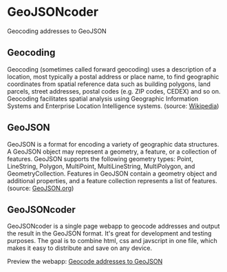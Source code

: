 # GeoJSONcoder
Geocoding addresses to GeoJSON

## Geocoding
Geocoding (sometimes called forward geocoding) uses a description of a location, most typically a postal address or place name, to find geographic coordinates from spatial reference data such as building polygons, land parcels, street addresses, postal codes (e.g. ZIP codes, CEDEX) and so on. Geocoding facilitates spatial analysis using Geographic Information Systems and Enterprise Location Intelligence systems.
(source: <a href="https://en.wikipedia.org/wiki/Geocoding">Wikipedia</a>)

## GeoJSON
GeoJSON is a format for encoding a variety of geographic data structures. A GeoJSON object may represent a geometry, a feature, or a collection of features. GeoJSON supports the following geometry types: Point, LineString, Polygon, MultiPoint, MultiLineString, MultiPolygon, and GeometryCollection. Features in GeoJSON contain a geometry object and additional properties, and a feature collection represents a list of features.
(source: <a href="http://geojson.org/">GeoJSON.org</a>)

## GeoJSONcoder
GeoJSONcoder is a single page webapp to geocode addresses and output the result in the GeoJSON format. It's great for development and testing purposes. The goal is to combine html, css and javscript in one file, which makes it easy to distribute and save on any device.

Preview the webapp: <a href="http://htmlpreview.github.io/?https://github.com/routexl/GeoJSONcoder/blob/master/GeoJSONcoder.html">Geocode addresses to GeoJSON</a>
